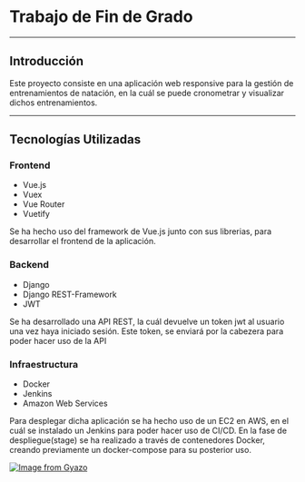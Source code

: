 # Trabajo de Fin de Grado
---
## Introducción
Este proyecto consiste en una aplicación web responsive para la gestión de entrenamientos de natación, en la cuál se puede cronometrar y visualizar dichos entrenamientos.
___
## Tecnologías Utilizadas

### Frontend
* Vue.js
* Vuex
* Vue Router
* Vuetify

Se ha hecho uso del framework de Vue.js junto con sus librerias, para desarrollar
el frontend de la aplicación.

### Backend
* Django
* Django REST-Framework
* JWT

Se ha desarrollado una API REST, la cuál devuelve un token jwt al usuario una vez
haya iniciado sesión. Este token, se enviará por la cabezera para poder hacer uso 
de la API

### Infraestructura 
* Docker
* Jenkins
* Amazon Web Services

Para desplegar dicha aplicación se ha hecho uso de un EC2 en AWS, en el cuál
se instalado un Jenkins para poder hacer uso de CI/CD. En la fase de despliegue(stage) se ha realizado a través de contenedores Docker, creando previamente un
docker-compose para su posterior uso.

[![Image from Gyazo](https://i.gyazo.com/59db325436004a464460240938c8c353.png)](https://gyazo.com/59db325436004a464460240938c8c353)

